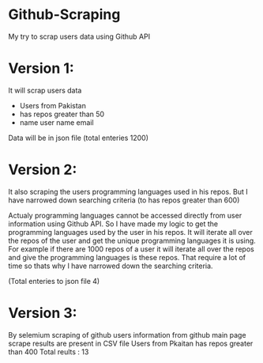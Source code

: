 # Github-Scraping
My try to scrap users data using Github API 

# Version 1:
It will scrap users data 
- Users from Pakistan
- has repos greater than 50
- name user name email 

Data will be in json file (total enteries 1200)


# Version 2:
It also scraping the users programming languages used in his repos. But I have narrowed down searching criteria (to has repos greater than 600)

Actualy programming languages cannot be accessed directly from user information using Github API. So I have made my logic to get the programming languages used by the user in his repos.
It will iterate all over the repos of the user and get the unique programming languages it is using. 
For example if there are 1000 repos of a user it will iterate all over the repos and give the programming languages is these repos. That require a lot of time so thats why I have narrowed down the searching criteria.

(Total enteries to json file 4)

# Version 3:
By selemium scraping of github users information from github main page
scrape results are present in CSV file 
Users from Pkaitan has repos greater than 400
Total reults : 13
